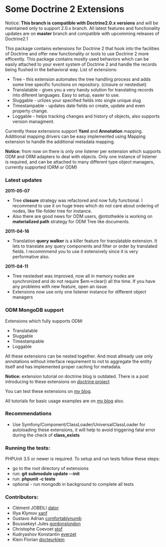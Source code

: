 # Some Doctrine 2 Extensions

Notice: **This branch is compatible with Doctrine2.0.x versions**
and will be maintained only to support 2.0.x branch. All latest features and
functionality updates are on **master** branch and compatible with upcomming
releases of Doctrine2.1 

This package contains extensions for Doctrine 2 that hook into the facilities of Doctrine and
offer new functionality or tools to use Doctrine 2 more efficently. This package contains mostly
used behaviors which can be easily attached to your event system of Doctrine 2 and handle the
records being flushed in the behavioral way. List of extensions:

- Tree - this extension automates the tree handling process and adds some tree specific functions on repository. (closure or nestedset)
- Translatable - gives you a very handy solution for translating records into diferent languages. Easy to setup, easier to use.
- Sluggable - urlizes your specified fields into single unique slug
- Timestampable - updates date fields on create, update and even property change.
- Loggable - helps tracking changes and history of objects, also supports version managment.

Currently these extensions support **Yaml** and **Annotation** mapping. Additional mapping drivers
can be easy implemented using Mapping extension to handle the additional metadata mapping.

**Notice:** from now on there is only one listener per extension which supports ODM
and ORM adapters to deal with objects. Only one instance of listener is required, and can be attached
to many different type object managers, currently supported (ORM or ODM) 

### Latest updates

**2011-05-07**

- Tree **closure** strategy was refactored and now fully functional. I recommend to use it
on huge trees which do not care about ordering of nodes, like file-folder tree for instance.
- Also there are good news for ODM users, @mtotheikle is working on **materialized path**
strategy for ODM Tree like documents.

**2011-04-16**

- Translation **query walker** is a killer feature for translatable extension. It lets to
translate any query components and filter or order by translated fields. I recommmend you
to use it extensively since it is very performative also.

**2011-04-11**

- Tree nestedset was improved, now all in memory nodes are synchronized and do not require $em->clear() all the time.
If you have any problems with new feature, open an issue.
- Extensions now use only one listener instance for different object managers

### ODM MongoDB support

Extensions which fully supports ODM:

- Translatable
- Sluggable
- Timestampable
- Loggable

All these extensions can be nested together. And most allready use only annotations without interface requirement
to not to aggregate the entity itself and has implemented proper caching for metadata.

**Notice:** extension tutorial on doctrine blog is outdated.
There is a post introducing to these extensions on [doctrine project](http://www.doctrine-project.org/blog/doctrine2-behavioral-extensions "Doctrine2 behavior extensions")

You can test these extensions on [my blog](http://gediminasm.org/test/ "Test doctrine behavior extensions").

All tutorials for basic usage examples are on [my blog](http://gediminasm.org "Tutorials for extensions") also.

### Recommendations

- Use Symfony/Component/ClassLoader/UniversalClassLoader for autoloading these extensions, it will help
to avoid triggering fatal error during the check of **class_exists**

### Running the tests:

PHPUnit 3.5 or newer is required.
To setup and run tests follow these steps:

- go to the root directory of extensions
- run: **git submodule update --init**
- run: **phpunit -c tests**
- optional - run mongodb in background to complete all tests

### Contributors:

- Clément JOBEILI [dator](http://github.com/dator)
- Illya Klymov [xanf](http://github.com/xanf)
- Gustavo Adrian [comfortablynumb](http://github.com/comfortablynumb)
- Boussekeyt Jules [gordonslondon](http://github.com/gordonslondon)
- Christophe Coevoet [stof](http://github.com/stof)
- Kudryashov Konstantin [everzet](http://github.com/everzet)
- Klein Florian [docteurklein](http://github.com/docteurklein)
